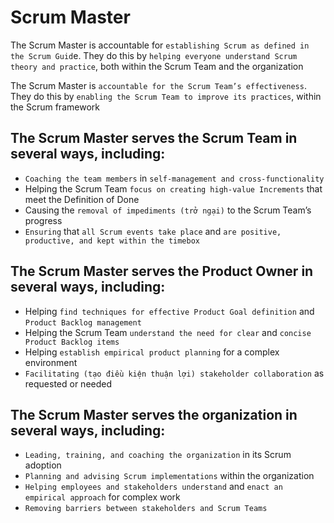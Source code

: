 # Scrum Master

The Scrum Master is accountable for `establishing Scrum as defined in the Scrum Guid`e. They do this by `helping everyone understand Scrum theory and practice`, both within the Scrum Team and the organization

The Scrum Master is `accountable for the Scrum Team’s effectiveness`. They do this by `enabling the Scrum Team to improve its practices`, within the Scrum framework

## The Scrum Master serves the Scrum Team in several ways, including:

- `Coaching the team members` in `self-management and cross-functionality`
- Helping the Scrum Team `focus on creating high-value Increments` that meet the Definition of Done
- Causing the `removal of impediments (trở ngại)` to the Scrum Team’s progress
- `Ensuring` that `all Scrum events take place` and `are positive, productive, and kept within the timebox`

## The Scrum Master serves the Product Owner in several ways, including:

- Helping `find techniques for effective Product Goal definition` and `Product Backlog management`
- Helping the Scrum Team `understand the need for clear` and `concise Product Backlog items`
- Helping `establish empirical product planning` for a complex environment
- `Facilitating (tạo điều kiện thuận lợi) stakeholder collaboration` as requested or needed

## The Scrum Master serves the organization in several ways, including:

- `Leading, training, and coaching the organization` in its Scrum adoption
- `Planning and advising Scrum implementations` within the organization
- `Helping employees and stakeholders understand` and `enact an empirical approach` for complex work
- `Removing barriers between stakeholders and Scrum Teams`
